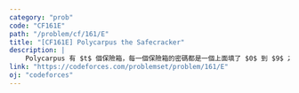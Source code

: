 ```yaml
---
category: "prob"
code: "CF161E"
path: "/problem/cf/161/E"
title: "[CF161E] Polycarpus the Safecracker"
description: |
    Polycarpus 有 $t$ 個保險箱，每一個保險箱的密碼都是一個上面填了 $0$ 到 $9$ 之間數碼的方陣。由於 Polycarpus 實在太喜歡質數了，他把密碼設定成每一列都是質數。令他感到驚奇的是，每一組他設定的密碼都是對稱矩陣。事隔多年， Polycarpus 只記得每組密碼的第一列的數字 $p_i$，請你幫他算算，有多少種可能的密碼？除了第一列以外，其他列允許有前導 $0$ 的出現。第一列數字 $10\le p_i\le 99999$，總共有 $1\le t\le 30$ 組詢問。 
link: "https://codeforces.com/problemset/problem/161/E"
oj: "codeforces"
---
```


